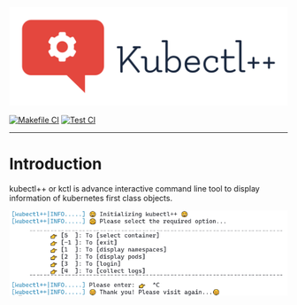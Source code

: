 ![kctl++](assets/logo/kubectl++.svg)

[![Makefile CI](https://github.com/shubham-gaur/kubectl-/actions/workflows/makefile.yml/badge.svg)](https://github.com/shubham-gaur/kubectl-/actions/workflows/makefile.yml) [![Test CI](https://github.com/shubham-gaur/kubectl-/actions/workflows/test.yml/badge.svg)](https://github.com/shubham-gaur/kubectl-/actions/workflows/test.yml)

---

# Introduction

kubectl++ or kctl is advance interactive command line tool to display information of kubernetes first class objects.

![options](assets/img/options.png)